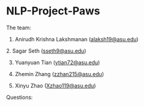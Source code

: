 # NLP-Project-Paws

The team:

1. Anirudh Krishna Lakshmanan (alaksh19@asu.edu)

2. Sagar Seth (sseth9@asu.edu)

3. Yuanyuan Tian (ytian72@asu.edu)

4. Zhemin Zhang (zzhan215@asu.edu)

5. Xinyu Zhao (Xzhao119@asu.edu)





Questions:

